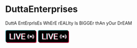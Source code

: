 # DuttaEnterprises
DuttA EntErprIsEs WhErE rEALIty Is BIGGEr thAn yOur DrEAM

[<img src="https://github.com/shad0w-cat/DuttaEnterprises/blob/main/liveimg.jpg" width="100"/>](https://shad0w-cat.github.io/DuttaEnterprises/)
[<img src="https://raw.githubusercontent.com/shad0w-cat/DuttaEnterprises/main/liveimg.jpg" width="100"/>](https://shad0w-cat.github.io/DuttaEnterprises/)
